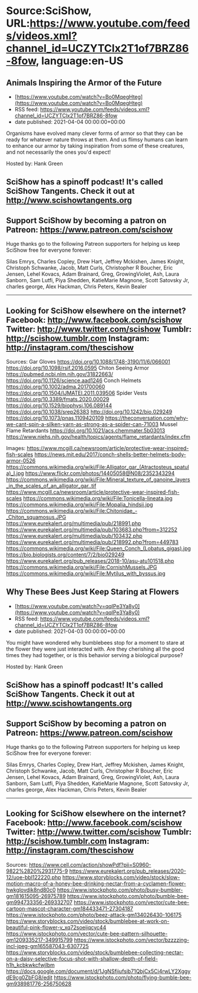 # Source:SciShow, URL:https://www.youtube.com/feeds/videos.xml?channel_id=UCZYTClx2T1of7BRZ86-8fow, language:en-US

## Animals Inspiring the Armor of the Future
 - [https://www.youtube.com/watch?v=Bo0MqegHteg](https://www.youtube.com/watch?v=Bo0MqegHteg)
 - RSS feed: https://www.youtube.com/feeds/videos.xml?channel_id=UCZYTClx2T1of7BRZ86-8fow
 - date published: 2021-04-04 00:00:00+00:00

Organisms have evolved many clever forms of armor so that they can be ready for whatever nature throws at them. And us flimsy humans can learn to enhance our armor by taking inspiration from some of these creatures, and not necessarily the ones you'd expect!

Hosted by: Hank Green

SciShow has a spinoff podcast! It's called SciShow Tangents. Check it out at http://www.scishowtangents.org
----------
Support SciShow by becoming a patron on Patreon: https://www.patreon.com/scishow
----------
Huge thanks go to the following Patreon supporters for helping us keep SciShow free for everyone forever:

Silas Emrys, Charles Copley, Drew Hart, Jeffrey Mckishen, James Knight, Christoph Schwanke, Jacob, Matt Curls, Christopher R Boucher, Eric Jensen, Lehel Kovacs, Adam Brainard, Greg, GrowingViolet, Ash, Laura Sanborn, Sam Lutfi, Piya Shedden, KatieMarie Magnone, Scott Satovsky Jr, charles george, Alex Hackman, Chris Peters, Kevin Bealer

----------
Looking for SciShow elsewhere on the internet?
Facebook: http://www.facebook.com/scishow
Twitter: http://www.twitter.com/scishow
Tumblr: http://scishow.tumblr.com
Instagram: http://instagram.com/thescishow
----------
Sources:
Gar Gloves
https://doi.org/10.1088/1748-3190/11/6/066001 
https://doi.org/10.1098/rsif.2016.0595 
Chiton Seeing Armor
https://pubmed.ncbi.nlm.nih.gov/31822663/
https://doi.org/10.1126/science.aad1246
Conch Helmets
https://doi.org/10.1002/adma.201700060
https://doi.org/10.1504/IJMATEI.2011.039506 
Spider Vests
https://doi.org/10.3389/fmats.2020.00029
https://doi.org/10.1529/biophysj.106.089144
https://doi.org/10.1038/srep26383 
http://doi.org/10.1242/bio.029249
https://doi.org/10.1073/pnas.1109420109 
https://theconversation.com/why-we-cant-spin-a-silken-yarn-as-strong-as-a-spider-can-71003
Mussel Flame Retardants
https://doi.org/10.1021/acs.chemmater.5b03013
https://www.niehs.nih.gov/health/topics/agents/flame_retardants/index.cfm

Images:
https://www.mcgill.ca/newsroom/article/protective-wear-inspired-fish-scales
https://news.mit.edu/2017/conch-shells-better-helmets-body-armor-0526
https://commons.wikimedia.org/wiki/File:Alligator_gar_(Atractosteus_spatula)_I.jpg
https://www.flickr.com/photos/14405058@N08/2352343294
https://commons.wikimedia.org/wiki/File:Mineral_texture_of_ganoine_layers_in_the_scales_of_an_alligator_gar..tif
https://www.mcgill.ca/newsroom/article/protective-wear-inspired-fish-scales
https://commons.wikimedia.org/wiki/File:Tonicella-lineata.jpg
https://commons.wikimedia.org/wiki/File:Mopalia_hindsii.jpg
https://commons.wikimedia.org/wiki/File:Chitonidae_-_Chiton_squamosus.JPG
https://www.eurekalert.org/multimedia/pub/218991.php
https://www.eurekalert.org/multimedia/pub/103683.php?from=312252
https://www.eurekalert.org/multimedia/pub/103432.php
https://www.eurekalert.org/multimedia/pub/218992.php?from=449783
https://commons.wikimedia.org/wiki/File:Queen_Conch_(Lobatus_gigas).jpg
https://bio.biologists.org/content/7/2/bio029249
https://www.eurekalert.org/pub_releases/2018-10/asu-atu101518.php
https://commons.wikimedia.org/wiki/File:CornishMussels.JPG
https://commons.wikimedia.org/wiki/File:Mytilus_with_byssus.jpg

## Why These Bees Just Keep Staring at Flowers
 - [https://www.youtube.com/watch?v=qqIPe3Ya8y0](https://www.youtube.com/watch?v=qqIPe3Ya8y0)
 - RSS feed: https://www.youtube.com/feeds/videos.xml?channel_id=UCZYTClx2T1of7BRZ86-8fow
 - date published: 2021-04-03 00:00:00+00:00

You might have wondered why bumblebees stop for a moment to stare at the flower they were just interacted with. Are they cherishing all the good times they had together, or is this behavior serving a biological purpose?

Hosted by: Hank Green

SciShow has a spinoff podcast! It's called SciShow Tangents. Check it out at http://www.scishowtangents.org
----------
Support SciShow by becoming a patron on Patreon: https://www.patreon.com/scishow
----------
Huge thanks go to the following Patreon supporters for helping us keep SciShow free for everyone forever:

Silas Emrys, Charles Copley, Drew Hart, Jeffrey Mckishen, James Knight, Christoph Schwanke, Jacob, Matt Curls, Christopher R Boucher, Eric Jensen, Lehel Kovacs, Adam Brainard, Greg, GrowingViolet, Ash, Laura Sanborn, Sam Lutfi, Piya Shedden, KatieMarie Magnone, Scott Satovsky Jr, charles george, Alex Hackman, Chris Peters, Kevin Bealer

----------
Looking for SciShow elsewhere on the internet?
Facebook: http://www.facebook.com/scishow
Twitter: http://www.twitter.com/scishow
Tumblr: http://scishow.tumblr.com
Instagram: http://instagram.com/thescishow
----------
Sources:
https://www.cell.com/action/showPdf?pii=S0960-9822%2820%2931775-9
https://www.eurekalert.org/pub_releases/2020-12/uoe-bbl122220.php
https://www.storyblocks.com/video/stock/slow-motion-macro-of-a-honey-bee-drinking-nectar-from-a-cyclamen-flower-hwkglovdik8nd80c0
https://www.istockphoto.com/photo/busy-bumbler-gm181615095-26975789
https://www.istockphoto.com/photo/bumble-bee-gm994733356-269332707
https://www.istockphoto.com/vector/cute-bee-cartoon-mascot-character-gm184433471-27304187
https://www.istockphoto.com/photo/beez-attack-gm134026430-106175
https://www.storyblocks.com/video/stock/bumblebee-at-work-on-beautiful-pink-flower-v_xq72soeijqcyc44
https://www.istockphoto.com/vector/cute-bee-pattern-silhouette-gm1209335217-349915799
https://www.istockphoto.com/vector/bzzzzing-incl-jpeg-gm165587043-6307725
https://www.storyblocks.com/video/stock/bumblebee-collecting-nectar-on-a-daisy-selective-focus-shot-with-shallow-depth-of-field-h1h_kcbkwkcfwjlbm
https://docs.google.com/document/d/1JgNSfjiufsib71QbjCx5Ci4rwLY2XggydE9cg0ZbFG8/edit
https://www.istockphoto.com/photo/flying-bumble-bee-gm938981776-256750628

